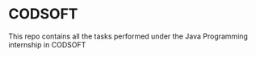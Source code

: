 # CODSOFT
This repo contains all the tasks performed under the Java Programming internship in CODSOFT
